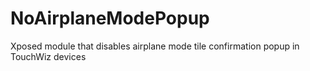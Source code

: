 NoAirplaneModePopup
=============

Xposed module that disables airplane mode tile confirmation popup in TouchWiz devices